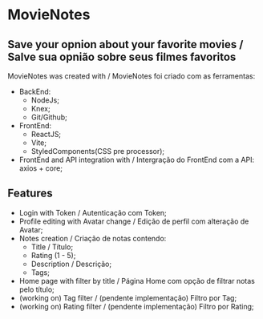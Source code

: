 # MovieNotes
## Save your opnion about your favorite movies / Salve sua opnião sobre seus filmes favoritos

MovieNotes was created with / MovieNotes foi criado com as ferramentas:

- BackEnd:
    - NodeJs;
    - Knex;
    - Git/Github;
- FrontEnd:
   - ReactJS;
   - Vite;
   - StyledComponents(CSS pre processor);
- FrontEnd and API integration with / Intergração do FrontEnd com a API: axios + core;

## Features

- Login with Token / Autenticação com Token;
- Profile editing with Avatar change / Edição de perfil com alteração de Avatar;
- Notes creation / Criação de notas contendo:
    - Title / Título;
    - Rating (1 - 5);
    - Description / Descrição;
    - Tags;
- Home page with filter by title / Página Home com opção de filtrar notas pelo título;
- (working on) Tag filter / (pendente implementação) Filtro por Tag;
- (working on) Rating filter / (pendente implementação) Filtro por Rating;